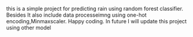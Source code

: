 this is a simple project for predicting rain using random forest classifier. Besides It also include data processeimng using one-hot encoding,Minmaxscaler.
Happy coding. In future I will update this project using other model

